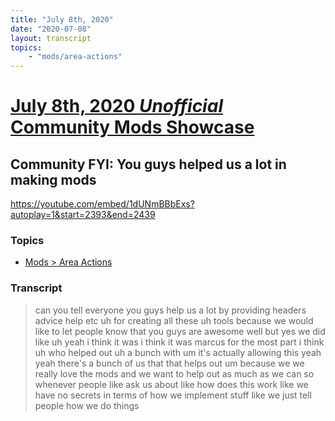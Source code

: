 ```yaml
---
title: "July 8th, 2020"
date: "2020-07-08"
layout: transcript
topics: 
    - "mods/area-actions"
---
```

# [July 8th, 2020 *Unofficial* Community Mods Showcase](../2020-07-08.md)
## Community FYI: You guys helped us a lot in making mods
https://youtube.com/embed/1dUNmBBbExs?autoplay=1&start=2393&end=2439
### Topics
* [Mods > Area Actions](../topics/mods/area-actions.md)

### Transcript

> can you tell everyone you guys help
> us a lot by providing headers advice
> help etc
> uh for creating all these uh tools
> because we would like to let people know
> that you guys are awesome well
> but yes we did like uh yeah i think it
> was
> i think it was marcus for the most part
> i think uh who helped out
> uh a bunch with um it's actually
> allowing this
> yeah yeah there's a bunch of us that
> that helps out
> um because we we really love the mods
> and we want to help out as much as we
> can so whenever people like ask us about
> like how does this work
> like we have no secrets in terms of how
> we implement stuff like
> we just tell people how we do things
